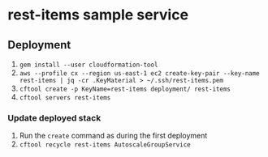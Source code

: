 # rest-items sample service

## Deployment

1. `gem install --user cloudformation-tool`
2. `aws --profile cx --region us-east-1 ec2 create-key-pair --key-name rest-items | jq -cr .KeyMaterial > ~/.ssh/rest-items.pem`
3. `cftool create -p KeyName=rest-items deployment/ rest-items`
4. `cftool servers rest-items`

### Update deployed stack

1. Run the `create` command as during the first deployment
2. `cftool recycle rest-items AutoscaleGroupService`
